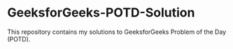 # GeeksforGeeks-POTD-Solution
This repository contains my solutions to GeeksforGeeks Problem of the Day (POTD).
